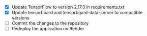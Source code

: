 - [x] Update TensorFlow to version 2.17.0 in requirements.txt
- [x] Update tensorboard and tensorboard-data-server to compatible versions
- [ ] Commit the changes to the repository
- [ ] Redeploy the application on Render
